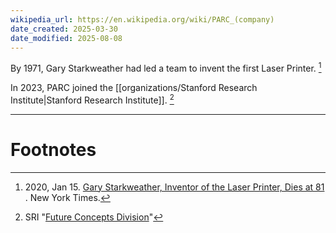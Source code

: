 ```yaml
---
wikipedia_url: https://en.wikipedia.org/wiki/PARC_(company)
date_created: 2025-03-30
date_modified: 2025-08-08
---
```

By 1971, Gary Starkweather had led a team to invent the first Laser Printer. [^1] 

In 2023, PARC joined the [[organizations/Stanford Research Institute|Stanford Research Institute]]. [^2]







***
# Footnotes
[^1]: 2020, Jan 15. [Gary Starkweather, Inventor of the Laser Printer, Dies at 81](https://www.nytimes.com/2020/01/15/technology/gary-starkweather-dead.html) . New York Times.
[^2]: SRI "[Future Concepts Division](https://www.sri.com/research/future-concepts-division/)"